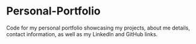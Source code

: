 # Personal-Portfolio
Code for my personal portfolio showcasing my projects, about me details, contact information, as well as my LinkedIn and GitHub links.
